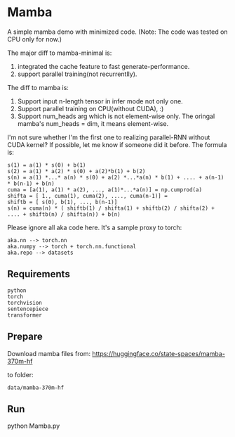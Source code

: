 # Mamba

A simple mamba demo with minimized code. (Note: The code was tested on CPU only for now.)

The major diff to mamba-minimal is: 

1. integrated the cache feature to fast generate-performance.
2. support parallel training(not recurrentlly).

The diff to mamba is: 

1. Support input n-length tensor in infer mode not only one.
2. Support parallel training on CPU(without CUDA), :)
3. Support num_heads arg which is not element-wise only. The oringal mamba's num_heads = dim, it means element-wise.

I'm not sure whether I'm the first one to realizing parallel-RNN without CUDA kernel? If possible, let me know if someone did it before. The formula is:

```
s(1) = a(1) * s(0) + b(1)
s(2) = a(1) * a(2) * s(0) + a(2)*b(1) + b(2)
s(n) = a(1) *...* a(n) * s(0) + a(2) *...*a(n) * b(1) + .... + a(n-1) * b(n-1) + b(n)
cuma = [a(1), a(1) * a(2), ..., a(1)*...*a(n)] = np.cumprod(a)
shifta = [ 1., cuma(1), cuma(2), ...., cuma(n-1)] = 
shiftb = [ s(0), b(1), ..., b(n-1)]
s(n) = cuma(n) * ( shiftb(1) / shifta(1) + shiftb(2) / shifta(2) + .... + shiftb(n) / shifta(n)) + b(n)
```

Please ignore all aka code here. It's a sample proxy to torch:

    aka.nn --> torch.nn
    aka.numpy --> torch + torch.nn.functional
    aka.repo --> datasets

## Requirements

    python
    torch
    torchvision
    sentencepiece
    transformer

## Prepare

Download mamba files from: https://huggingface.co/state-spaces/mamba-370m-hf

to folder:

    data/mamba-370m-hf

## Run

python Mamba.py
